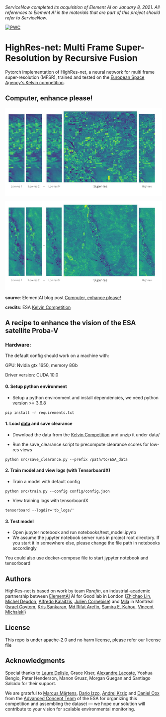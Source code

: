 *ServiceNow completed its acquisition of Element AI on January 8, 2021. All references to Element AI in the materials that are part of this project should refer to ServiceNow.*

[![PWC](https://img.shields.io/endpoint.svg?url=https://paperswithcode.com/badge/highres-net-recursive-fusion-for-multi-frame/multi-frame-super-resolution-on-proba-v)](https://paperswithcode.com/sota/multi-frame-super-resolution-on-proba-v?p=highres-net-recursive-fusion-for-multi-frame)

# HighRes-net: Multi Frame Super-Resolution by Recursive Fusion

Pytorch implementation of HighRes-net, a neural network for multi frame super-resolution (MFSR), trained and tested on the [European Space Agency's Kelvin competition](https://kelvins.esa.int/proba-v-super-resolution/home/).

## Computer, enhance please!


![alt HRNet in action 1](Example_SR_1.jpg)

![alt HRNet in action 2](Example_SR_2.jpg)

**source**: ElementAI blog post [Computer, enhance please!](https://www.elementai.com/news/2019/computer-enhance-please)

**credits**: ESA [Kelvin Competition](https://kelvins.esa.int/proba-v-super-resolution/home/)

## A recipe to enhance the vision of the ESA satellite Proba-V

### Hardware:
The default config should work on a machine with:

GPU: Nvidia gtx 1650, memory 8Gb

Driver version: CUDA 10.0






#### 0. Setup python environment
- Setup a python environment and install dependencies, we need python version >= 3.6.8

```
pip install -r requirements.txt
```

#### 1. Load [data](https://kelvins.esa.int/proba-v-super-resolution/data/) and save clearance

- Download the data from the [Kelvin Competition](https://kelvins.esa.int/proba-v-super-resolution/home/) and unzip it under data/

- Run the save_clearance script to precompute clearance scores for low-res views 

```
python src/save_clearance.py --prefix /path/to/ESA_data
```  

#### 2. Train model and view logs (with TensorboardX)

- Train a model with default config

```
python src/train.py --config config/config.json
```

- View training logs with tensorboardX

```
tensorboard --logdir='tb_logs/'
```  

#### 3. Test model

- Open jupyter notebook and run notebooks/test_model.ipynb
- We assume the jupyter notebook server runs in project root directory. If you start it in somewhere else, 
please change the file path in notebooks accordingly 


You could also use docker-compose file to start jypyter notebook and tensorboard
     	
## Authors

HighRes-net is based on work by team *Rarefin*, an industrial-academic partnership between [ElementAI](https://www.elementai.com/) AI for Good lab in London ([Zhichao Lin](https://github.com/shexiaogui), [Michel Deudon](https://github.com/MichelDeudon), [Alfredo Kalaitzis](https://github.com/alkalait), [Julien Cornebise](https://twitter.com/jcornebise?lang=en-gb)) and [Mila](https://mila.quebec/en/) in Montreal ([Israel Goytom](https://twitter.com/igoytom?lang=en-gb), [Kris Sankaran](http://krisrs1128.github.io/personal-site/), [Md Rifat Arefin](https://github.com/rarefin), [Samira E. Kahou](https://twitter.com/samiraekahou?lang=en), [Vincent Michalski](https://twitter.com/v_michalski?lang=en-gb))

## License
This repo is under apache-2.0 and no harm license, please refer our license file


## Acknowledgments

Special thanks to [Laure Delisle](https://twitter.com/laure_delisle?lang=en), Grace Kiser, [Alexandre Lacoste](https://twitter.com/alex_lacoste_), Yoshua Bengio, Peter Henderson, Manon Gruaz, Morgan Guegan and Santiago Salcido for their support.

We are grateful to [Marcus Märtens](https://www.esa.int/gsp/ACT/team/marcus_maertens.html), [Dario Izzo](https://www.esa.int/gsp/ACT/team/dario_izzo.html), [Andrej Krzic](https://www.esa.int/gsp/ACT/team/andrej_krzic.html) and [Daniel Cox](https://www.esa.int/gsp/ACT/team/daniel_cox.html) from the [Advanced Concept Team](http://www.esa.int/gsp/ACT/about/whoweare.html) of the ESA for organizing this competition and assembling the dataset — we hope our solution will contribute to your vision for scalable environmental monitoring.
